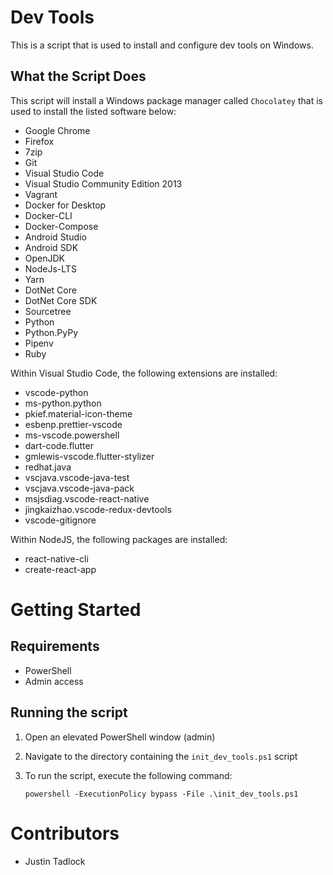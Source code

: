 # Dev Tools
This is a script that is used to install and configure dev tools on Windows.

## What the Script Does
This script will install a Windows package manager called `Chocolatey` that is used to install the listed software below:

* Google Chrome
* Firefox
* 7zip
* Git
* Visual Studio Code
* Visual Studio Community Edition 2013
* Vagrant
* Docker for Desktop
* Docker-CLI
* Docker-Compose
* Android Studio
* Android SDK
* OpenJDK
* NodeJs-LTS
* Yarn
* DotNet Core
* DotNet Core SDK
* Sourcetree
* Python
* Python.PyPy
* Pipenv
* Ruby

Within Visual Studio Code, the following extensions are installed:

* vscode-python
* ms-python.python
* pkief.material-icon-theme 
* esbenp.prettier-vscode 
* ms-vscode.powershell
* dart-code.flutter
* gmlewis-vscode.flutter-stylizer
* redhat.java 
* vscjava.vscode-java-test 
* vscjava.vscode-java-pack 
* msjsdiag.vscode-react-native 
* jingkaizhao.vscode-redux-devtools
* vscode-gitignore

Within NodeJS, the following packages are installed:

* react-native-cli
* create-react-app


# Getting Started

## Requirements
* PowerShell
* Admin access

## Running the script
1. Open an elevated PowerShell window (admin)
2. Navigate to the directory containing the `init_dev_tools.ps1` script
3. To run the script, execute the following command:

    ```powershell -ExecutionPolicy bypass -File .\init_dev_tools.ps1```

# Contributors
* Justin Tadlock